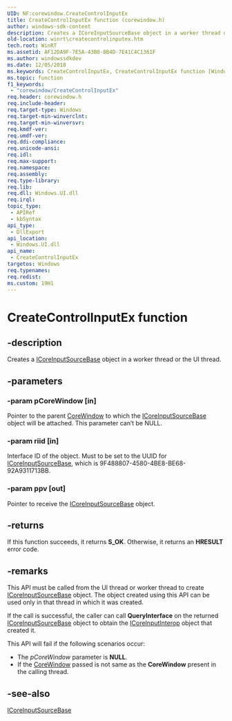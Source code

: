 ```yaml
---
UID: NF:corewindow.CreateControlInputEx
title: CreateControlInputEx function (corewindow.h)
author: windows-sdk-content
description: Creates a ICoreInputSourceBase object in a worker thread or the UI thread.
old-location: winrt\createcontrolinputex.htm
tech.root: WinRT
ms.assetid: AF12DA9F-7E5A-43B0-8B4D-7E41C4C1361F
ms.author: windowssdkdev
ms.date: 12/05/2018
ms.keywords: CreateControlInputEx, CreateControlInputEx function [Windows Runtime], corewindow/CreateControlInputEx, winrt.createcontrolinputex
ms.topic: function
f1_keywords: 
 - "corewindow/CreateControlInputEx"
req.header: corewindow.h
req.include-header: 
req.target-type: Windows
req.target-min-winverclnt: 
req.target-min-winversvr: 
req.kmdf-ver: 
req.umdf-ver: 
req.ddi-compliance: 
req.unicode-ansi: 
req.idl: 
req.max-support: 
req.namespace: 
req.assembly: 
req.type-library: 
req.lib: 
req.dll: Windows.UI.dll
req.irql: 
topic_type:
 - APIRef
 - kbSyntax
api_type:
 - DllExport
api_location:
 - Windows.UI.dll
api_name:
 - CreateControlInputEx
targetos: Windows
req.typenames: 
req.redist: 
ms.custom: 19H1
---
```


# CreateControlInputEx function


## -description


Creates a <a href="https://docs.microsoft.com/en-us/uwp/api/windows.ui.core.icoreinputsourcebase">ICoreInputSourceBase</a> object in a worker thread or the UI thread. 


## -parameters




### -param pCoreWindow [in]

Pointer to the parent <a href="https://msdn.microsoft.com/60b1c8c6-c136-4c4c-8e46-69a792d58ed0">CoreWindow</a> to which the <a href="https://docs.microsoft.com/en-us/uwp/api/windows.ui.core.icoreinputsourcebase">ICoreInputSourceBase</a> object will be attached. This parameter can’t be NULL.


### -param riid [in]

Interface ID of the object. Must to be set to the UUID for  <a href="https://docs.microsoft.com/en-us/uwp/api/windows.ui.core.icoreinputsourcebase">ICoreInputSourceBase</a>, which is 9F488807-4580-4BE8-BE68-92A9311713BB.


### -param ppv [out]

Pointer to receive the <a href="https://docs.microsoft.com/en-us/uwp/api/windows.ui.core.icoreinputsourcebase">ICoreInputSourceBase</a> object.


## -returns



If this function succeeds, it returns <b xmlns:loc="http://microsoft.com/wdcml/l10n">S_OK</b>. Otherwise, it returns an <b xmlns:loc="http://microsoft.com/wdcml/l10n">HRESULT</b> error code.




## -remarks



This API must be called from the UI thread or worker thread to create <a href="https://docs.microsoft.com/en-us/uwp/api/windows.ui.core.icoreinputsourcebase">ICoreInputSourceBase</a> object. The object created using this API can be used only in that thread in which it was created. 

If the call is successful, the  caller can call <b>QueryInterface</b> on the returned <a href="https://docs.microsoft.com/en-us/uwp/api/windows.ui.core.icoreinputsourcebase">ICoreInputSourceBase</a> object to obtain the <a href="https://docs.microsoft.com/windows/desktop/api/corewindow/nn-corewindow-icoreinputinterop">ICoreInputInterop</a> object that created it.

This API will fail if the following scenarios occur:

<ul>
<li>The <i>pCoreWindow</i> parameter is <b>NULL</b>.</li>
<li>If the <a href="https://msdn.microsoft.com/60b1c8c6-c136-4c4c-8e46-69a792d58ed0">CoreWindow</a> passed is not same as the <b>CoreWindow</b> present in the calling thread. </li>
</ul>



## -see-also




<a href="https://docs.microsoft.com/en-us/uwp/api/windows.ui.core.icoreinputsourcebase">ICoreInputSourceBase</a>
 

 

